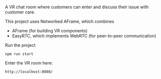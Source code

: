 
A VR chat room where customers can enter and discuss their issue with customer care.

This project uses Networked AFrame, which combines
- AFrame (for building VR components)
- EasyRTC, which implements WebRTC (for peer-to-peer communication)


Run the project

```npm run start```


Enter the VR room here:

```http://localhost:8080/```




